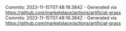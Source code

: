 Commits: 2023-11-15T07:48:16.384Z - Generated via https://github.com/marketplace/actions/artificial-grass
<br>
Commits: 2023-11-15T07:48:16.384Z - Generated via https://github.com/marketplace/actions/artificial-grass
<br>
